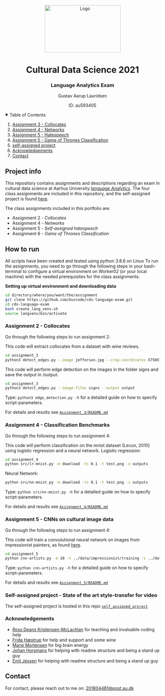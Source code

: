 <!-- PROJECT LOGO -->
<br />
<p align="center">
  <a href="https://github.com/Guscode/cds-visual-exam">
    <img src="README_images/Cultural_language.jpeg" alt="Logo" width="247" height="154">
  </a>
  
  <h1 align="center">Cultural Data Science 2021</h1> 
  <h3 align="center">Language Analytics Exam</h3> 


  <p align="center">
    Gustav Aarup Lauridsen 
    <br />
  <p align="center">
    ID: au593405 
  </p>
</p>


<!-- TABLE OF CONTENTS -->
<details open="open">
  <summary>Table of Contents</summary>
  <ol>
      <li><a href="#assignment-2---Collocates">Assignment 3 - Collocates</a></li>
      <li><a href="#assignment-4---Networks">Assignment 4 - Networks</a></li>
      <li><a href="#assignment-5---Hatespeech">Assignment 5 - Hatespeech</a></li>
      <li><a href="#assignment-6---Game_of_Thrones_Classification">Assignment 5 - Game of Thrones Classification</a></li>
      <li><a href="#self-assigned-project">self-assigned project</a></li>
    </li>
    <li><a href="#acknowledgements">Acknowledgements</a></li>
    <li><a href="#contact">Contact</a></li>
  </ol>
</details>

<!-- PROJECT INFO -->
## Project info

This repository contains assignments and descriptions regarding an exam in cultural data science at Aarhus University [_language Analytics_](https://kursuskatalog.au.dk/en/course/101990/Language-Analytics). The four class assignments are included in this repository, and the self-assigned project is found [here](https://github.com/Guscode/DKbert-hatespeech-detection).

The class assignments included in this portfolio are:
* Assignment 2 - _Collocates_
* Assignment 4 - _Networks_
* Assignment 5 - _Self-assigned hatespeech_
* Assignment 6 - _Game of Thrones Classification_

<!-- HOW TO RUN -->
## How to run

All scripts have been created and tested using python 3.8.6 on Linux
To run the assignments, you need to go through the following steps in your bash-terminal to configure a virtual environment on Worker02 (or your local machine) with the needed prerequisites for the class assignments:

__Setting up virtual environment and downloading data__
```bash
cd directory/where/you/want/the/assignment
git clone https://github.com/Guscode/cds-language-exam.git
cd cds-language-exam
bash create_lang_venv.sh
source langvenv/bin/activate
```

### Assignment 2 - Collocates

Go through the following steps to run assignment 2:

This code will extract collocates from a dataset with wine reviews.

```bash
cd assignment_3
python3 detect_edges.py --image jefferson.jpg --crop-coordinates X750X700Y750Y1150 --psm 5 --output output
```

This code will perform edge detection on the images in the folder signs and save the output in /output.
```bash
cd assignment_3
python3 detect_edges.py --image-files signs --output output
```

Type: ```python3 edge_detection.py -h``` for a detailed guide on how to specify script-parameters. 


For details and results see [```Assignment_3/README.md```](https://github.com/Guscode/cds-visual-exam/tree/main/Assignment_3)

### Assignment 4 - Classification Benchmarks

Go through the following steps to run assignment 4:

This code will perform classification on the mnist dataset (Lecun, 2010) using logistic regression and a neural network.
Logistic regression:
```bash
cd assignment_4
python src/lr-mnist.py -m download -ts 0.1 -t test.png -o outputs
```

Neural Network:
```bash
python src/nn-mnist.py -m download -ts 0.1 -t test.png -s outputs
```

Type: ```python src/nn-mnist.py -h``` for a detailed guide on how to specify script-parameters. 


For details and results see [```Assignment_4/README.md```](https://github.com/Guscode/cds-visual-exam/tree/main/Assignment_4)

### Assignment 5 - CNNs on cultural image data

Go through the following steps to run assignment 4:

This code will train a convulutional neural network on images from impressionist painters, as found [here](https://www.kaggle.com/delayedkarma/impressionist-classifier-data).

```bash
cd assignment_5
python cnn-artists.py -e 10 -t ../data/impressionist/training -v ../data/impressionist/validation
```

Type: ```python cnn-artists.py -h``` for a detailed guide on how to specify script-parameters. 


For details and results see [```Assignment_5/README.md```](https://github.com/Guscode/cds-visual-exam/tree/main/Assignment_5)


### Self-assigned project - State of the art style-transfer for video

The self-assigned project is hosted in this repo [```self_assigned_project```](https://github.com/Guscode/GLStyleNet_TF2_Video)

### Acknowledgements

* [Ross Deans Kristensen-McLachlan](https://github.com/rdkm89) for teaching and invaluable coding help
* [Frida Hæstrup](https://github.com/frillecode) for help and support and some wine 
* [Marie Mortensen](https://github.com/marmor97) for big brain energy 
* [Johan Horsmans](https://github.com/JohanHorsmans) for helping with readme structure and being a stand up guy
* [Emil Jessen](https://github.com/emiltj) for helping with readme structure and being a stand up guy

## Contact
For contact, please reach out to me on:  201804481@post.au.dk





